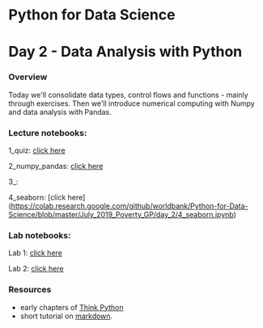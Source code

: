 
# Python for Data Science
# Day 2 - Data Analysis with Python
### Overview
Today we'll consolidate data types, control flows and functions - mainly through exercises. Then we'll introduce numerical computing with Numpy and data analysis with Pandas.

### Lecture notebooks:

1_quiz: [click here](https://colab.research.google.com/github/worldbank/Python-for-Data-Science/blob/master/July_2019_Poverty_GP/day_2/1_quiz.ipynb)

2_numpy_pandas: [click here](https://colab.research.google.com/github/worldbank/Python-for-Data-Science/blob/master/July_2019_Poverty_GP/day_2/2_numpy_pandas.ipynb)

3_:

4_seaborn: [click here] (https://colab.research.google.com/github/worldbank/Python-for-Data-Science/blob/master/July_2019_Poverty_GP/day_2/4_seaborn.ipynb)

### Lab notebooks:

Lab 1: [click here](https://colab.research.google.com/github/worldbank/Python-for-Data-Science/blob/master/July_2019_Poverty_GP/day_2/lab_1.ipynb)

Lab 2: [click here](https://colab.research.google.com/github/worldbank/Python-for-Data-Science/blob/master/July_2019_Poverty_GP/day_2/lab_2.ipynb)

### Resources
* early chapters of [Think Python](http://greenteapress.com/thinkpython2/thinkpython2.pdf)
* short tutorial on [markdown](https://commonmark.org/help/).
